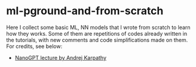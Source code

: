 # ml-pground-and-from-scratch

Here I collect some basic ML, NN models that I wrote from scratch to learn how they works. Some of them are repetitions of codes already written in the tutorials, with new comments and code simplifications made on them. For credits, see below:

-  [NanoGPT lecture by Andrej Karpathy](https://github.com/karpathy/ng-video-lecture)
